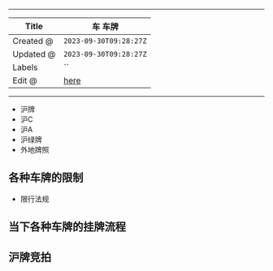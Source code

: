 -----

| Title     | 车 车牌                                             |
| --------- | ------------------------------------------------ |
| Created @ | `2023-09-30T09:28:27Z`                           |
| Updated @ | `2023-09-30T09:28:27Z`                           |
| Labels    | \`\`                                             |
| Edit @    | [here](https://github.com/junxnone/sh/issues/20) |

-----

  - 沪牌
  - 沪C
  - 沪A
  - 沪绿牌
  - 外地牌照

## 各种车牌的限制

  - 限行法规

## 当下各种车牌的挂牌流程

## 沪牌竞拍
